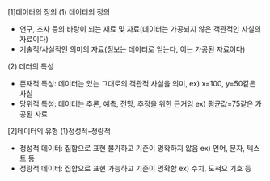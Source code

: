 [1]데이터의 정의
(1) 데이터의 정의
 - 연구, 조사 등의 바탕이 되는 재료 및 자료(데이터는 가공되지 않은 객관적인 사실의 자료이다)
 - 기술적/사실적인 의미의 자료(정보는 데이터로 얻는다, 이는 가공된 자료이다)

 (2) 데터의 특성
 - 존재적 특성: 데이터는 있는 그대로의 객관적 사실을 의미, ex) x=100, y=50같은 사실
 - 당위적 특성: 데이터는 추론, 예측, 전망, 추정을 위한 근거임 ex) 평균값=75같은 가공된 자료

[2]데이터의 유형
(1)정성적-정량적
 - 정성적 데이터: 집합으로 표현 불가하고 기준이 명확하지 않음 ex) 언어, 문자, 텍스트 등
 - 정량적 데이터: 집합으로 표현 가능하고 기준이 명확함 ex) 수치, 도혀으 기호 등
 